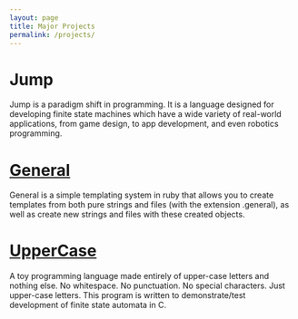 ```yaml
---
layout: page
title: Major Projects
permalink: /projects/
---
```


# Jump
Jump is a paradigm shift in programming. It is a language designed for developing finite state machines which have a wide variety of real-world applications, from game design, to app development, and even robotics programming.

# [General](https://andydevs.github.io/general)
General is a simple templating system in ruby that allows you to create templates from both pure strings and files (with the extension .general), as well as create new strings and files with these created objects.

# [UpperCase](https://andydevs.github.io/upper-case)
A toy programming language made entirely of upper-case letters and nothing else. No whitespace. No punctuation. No special characters. Just upper-case letters. This program is written to demonstrate/test development of finite state automata in C.